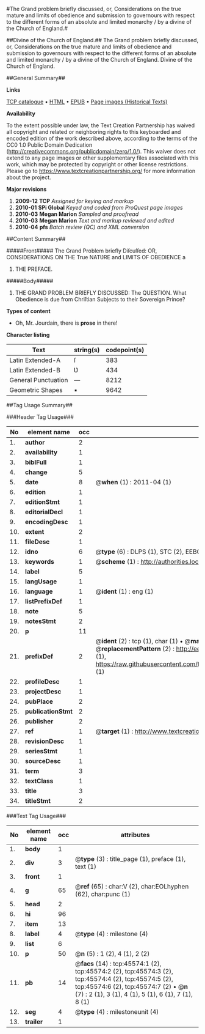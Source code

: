 #The Grand problem briefly discussed, or, Considerations on the true mature and limits of obedience and submission to governours with respect to the different forms of an absolute and limited monarchy / by a divine of the Church of England.#

##Divine of the Church of England.##
The Grand problem briefly discussed, or, Considerations on the true mature and limits of obedience and submission to governours with respect to the different forms of an absolute and limited monarchy / by a divine of the Church of England.
Divine of the Church of England.

##General Summary##

**Links**

[TCP catalogue](http://www.ota.ox.ac.uk/tcp/)  • 
[HTML](http://tei.it.ox.ac.uk/tcp/Texts-HTML/free/A41/A41762.html)  • 
[EPUB](http://tei.it.ox.ac.uk/tcp/Texts-EPUB/free/A41/A41762.epub) • 
[Page images (Historical Texts)](https://historicaltexts.jisc.ac.uk/eebo-10736348e)

**Availability**

To the extent possible under law, the Text Creation Partnership has waived all copyright and related or neighboring rights to this keyboarded and encoded edition of the work described above, according to the terms of the CC0 1.0 Public Domain Dedication (http://creativecommons.org/publicdomain/zero/1.0/). This waiver does not extend to any page images or other supplementary files associated with this work, which may be protected by copyright or other license restrictions. Please go to https://www.textcreationpartnership.org/ for more information about the project.

**Major revisions**

1. __2009-12__ __TCP__ *Assigned for keying and markup*
1. __2010-01__ __SPi Global__ *Keyed and coded from ProQuest page images*
1. __2010-03__ __Megan Marion__ *Sampled and proofread*
1. __2010-03__ __Megan Marion__ *Text and markup reviewed and edited*
1. __2010-04__ __pfs__ *Batch review (QC) and XML conversion*

##Content Summary##

#####Front#####
The Grand Problem briefly Diſcuſſed: OR, CONSIDERATIONS ON THE True NATƲRE and LIMITS OF OBEDIENCE a
1. THE PREFACE.

#####Body#####

1. THE GRAND PROBLEM BRIEFLY DISCUSSED: The QUESTION. What Obedience is due from Chriſtian Subjects to their Sovereign Prince?

**Types of content**

  * Oh, Mr. Jourdain, there is **prose** in there!

**Character listing**


|Text|string(s)|codepoint(s)|
|---|---|---|
|Latin Extended-A|ſ|383|
|Latin Extended-B|Ʋ|434|
|General Punctuation|—|8212|
|Geometric Shapes|▪|9642|

##Tag Usage Summary##

###Header Tag Usage###

|No|element name|occ|attributes|
|---|---|---|---|
|1.|__author__|2||
|2.|__availability__|1||
|3.|__biblFull__|1||
|4.|__change__|5||
|5.|__date__|8| @__when__ (1) : 2011-04 (1)|
|6.|__edition__|1||
|7.|__editionStmt__|1||
|8.|__editorialDecl__|1||
|9.|__encodingDesc__|1||
|10.|__extent__|2||
|11.|__fileDesc__|1||
|12.|__idno__|6| @__type__ (6) : DLPS (1), STC (2), EEBO-CITATION (1), OCLC (1), VID (1)|
|13.|__keywords__|1| @__scheme__ (1) : http://authorities.loc.gov/ (1)|
|14.|__label__|5||
|15.|__langUsage__|1||
|16.|__language__|1| @__ident__ (1) : eng (1)|
|17.|__listPrefixDef__|1||
|18.|__note__|5||
|19.|__notesStmt__|2||
|20.|__p__|11||
|21.|__prefixDef__|2| @__ident__ (2) : tcp (1), char (1)  •  @__matchPattern__ (2) : ([0-9\-]+):([0-9IVX]+) (1), (.+) (1)  •  @__replacementPattern__ (2) : http://eebo.chadwyck.com/downloadtiff?vid=$1&page=$2 (1), https://raw.githubusercontent.com/textcreationpartnership/Texts/master/tcpchars.xml#$1 (1)|
|22.|__profileDesc__|1||
|23.|__projectDesc__|1||
|24.|__pubPlace__|2||
|25.|__publicationStmt__|2||
|26.|__publisher__|2||
|27.|__ref__|1| @__target__ (1) : http://www.textcreationpartnership.org/docs/. (1)|
|28.|__revisionDesc__|1||
|29.|__seriesStmt__|1||
|30.|__sourceDesc__|1||
|31.|__term__|3||
|32.|__textClass__|1||
|33.|__title__|3||
|34.|__titleStmt__|2||


###Text Tag Usage###

|No|element name|occ|attributes|
|---|---|---|---|
|1.|__body__|1||
|2.|__div__|3| @__type__ (3) : title_page (1), preface (1), text (1)|
|3.|__front__|1||
|4.|__g__|65| @__ref__ (65) : char:V (2), char:EOLhyphen (62), char:punc (1)|
|5.|__head__|2||
|6.|__hi__|96||
|7.|__item__|13||
|8.|__label__|4| @__type__ (4) : milestone (4)|
|9.|__list__|6||
|10.|__p__|50| @__n__ (5) : 1 (2), 4 (1), 2 (2)|
|11.|__pb__|14| @__facs__ (14) : tcp:45574:1 (2), tcp:45574:2 (2), tcp:45574:3 (2), tcp:45574:4 (2), tcp:45574:5 (2), tcp:45574:6 (2), tcp:45574:7 (2)  •  @__n__ (7) : 2 (1), 3 (1), 4 (1), 5 (1), 6 (1), 7 (1), 8 (1)|
|12.|__seg__|4| @__type__ (4) : milestoneunit (4)|
|13.|__trailer__|1||
